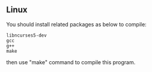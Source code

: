 Linux
---------

You should install related packages as below to compile:

    libncurses5-dev
	gcc
	g++
	make
	
then use "make" command to compile this program. 